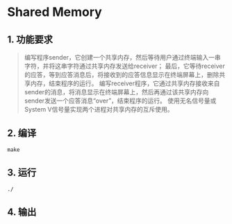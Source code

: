 # Shared Memory
## 1. 功能要求
>编写程序sender，它创建一个共享内存，然后等待用户通过终端输入一串字符，并将这串字符通过共享内存发送给receiver；
最后，它等待receiver的应答，等到应答消息后，将接收到的应答信息显示在终端屏幕上，删除共享内存，结束程序的运行。
编写receiver程序，它通过共享内存接收来自sender的消息，将消息显示在终端屏幕上，然后再通过该共享内存向sender发送一个应答消息“over”，结束程序的运行。
使用无名信号量或System V信号量实现两个进程对共享内存的互斥使用。


## 2. 编译
```
make
```

## 3. 运行
```
./
```

## 4. 输出
```
```